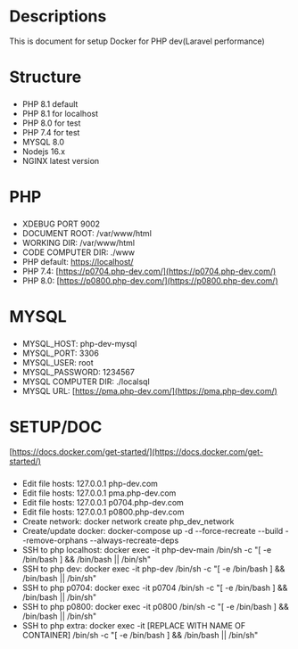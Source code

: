# Descriptions #

This is document for setup Docker for PHP dev(Laravel performance)

# Structure #
###  ###
* PHP 8.1 default
* PHP 8.1 for localhost
* PHP 8.0 for test
* PHP 7.4 for test
* MYSQL 8.0
* Nodejs 16.x
* NGINX latest version

# PHP #
###  ###
* XDEBUG PORT 9002
* DOCUMENT ROOT:  /var/www/html
* WORKING DIR:  /var/www/html
* CODE COMPUTER DIR:  ./www
* PHP default: [https://localhost/](https://localhost/)
* PHP 7.4: [https://p0704.php-dev.com/](https://p0704.php-dev.com/)
* PHP 8.0: [https://p0800.php-dev.com/](https://p0800.php-dev.com/)

# MYSQL #
###  ###
* MYSQL_HOST: php-dev-mysql
* MYSQL_PORT: 3306
* MYSQL_USER: root
* MYSQL_PASSWORD: 1234567
* MYSQL COMPUTER DIR: ./localsql
* MYSQL URL: [https://pma.php-dev.com/](https://pma.php-dev.com/)

# SETUP/DOC #
[https://docs.docker.com/get-started/](https://docs.docker.com/get-started/)
###  ###
* Edit file hosts: 127.0.0.1 php-dev.com
* Edit file hosts: 127.0.0.1 pma.php-dev.com
* Edit file hosts: 127.0.0.1 p0704.php-dev.com
* Edit file hosts: 127.0.0.1 p0800.php-dev.com
* Create network: docker network create php_dev_network
* Create/update docker: docker-compose up -d --force-recreate --build --remove-orphans --always-recreate-deps
* SSH to php localhost: docker exec -it php-dev-main /bin/sh -c "[ -e /bin/bash ] && /bin/bash || /bin/sh"
* SSH to php dev: docker exec -it php-dev /bin/sh -c "[ -e /bin/bash ] && /bin/bash || /bin/sh"
* SSH to php p0704: docker exec -it p0704 /bin/sh -c "[ -e /bin/bash ] && /bin/bash || /bin/sh"
* SSH to php p0800: docker exec -it p0800 /bin/sh -c "[ -e /bin/bash ] && /bin/bash || /bin/sh"
* SSH to php extra: docker exec -it [REPLACE WITH NAME OF CONTAINER] /bin/sh -c "[ -e /bin/bash ] && /bin/bash || /bin/sh"

